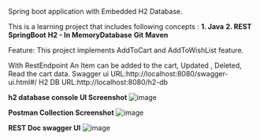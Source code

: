 Spring boot application with Embedded H2 Database. 

This is a learning project that includes following concepts :
**1. Java**
**2. REST**
**SpringBoot**
**H2 - In MemoryDatabase**
**Git**
**Maven**

Feature: This project implements AddToCart and AddToWishList feature.

With RestEndpoint An Item can be added to the cart, Updated , Deleted, Read the cart data.
Swagger ui URL:http://localhost:8080/swagger-ui.html#/
H2 DB URL:http://localhost:8080/h2-db

**h2 database console UI Screenshot**
![image](https://user-images.githubusercontent.com/37165268/123541663-45571080-d763-11eb-812e-8304d8a009b4.png)

**Postman Collection Screenshot**
![image](https://user-images.githubusercontent.com/37165268/123544117-632a7280-d76f-11eb-85fd-e0c5af478cd2.png)


**REST Doc swagger UI**
![image](https://user-images.githubusercontent.com/37165268/123544131-78070600-d76f-11eb-8c1c-d93167f80305.png)

